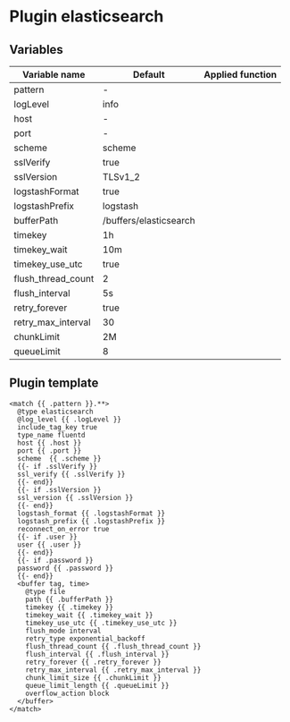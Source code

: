 # Plugin elasticsearch
## Variables
| Variable name | Default | Applied function |
|---|---|---|
| pattern | - |  |
| logLevel | info |  |
| host | - |  |
| port | - |  |
| scheme | scheme |  |
| sslVerify | true |  |
| sslVersion | TLSv1_2 |  |
| logstashFormat | true |  |
| logstashPrefix | logstash |  |
| bufferPath | /buffers/elasticsearch |  |
| timekey | 1h |  |
| timekey_wait | 10m |  |
| timekey_use_utc | true |  |
| flush_thread_count | 2 |  |
| flush_interval | 5s |  |
| retry_forever | true |  |
| retry_max_interval | 30 |  |
| chunkLimit | 2M |  |
| queueLimit | 8 |  |
## Plugin template
```
<match {{ .pattern }}.**>
  @type elasticsearch
  @log_level {{ .logLevel }}
  include_tag_key true
  type_name fluentd
  host {{ .host }}
  port {{ .port }}
  scheme  {{ .scheme }}
  {{- if .sslVerify }}
  ssl_verify {{ .sslVerify }}
  {{- end}}
  {{- if .sslVersion }}
  ssl_version {{ .sslVersion }}
  {{- end}}
  logstash_format {{ .logstashFormat }}
  logstash_prefix {{ .logstashPrefix }}
  reconnect_on_error true
  {{- if .user }}
  user {{ .user }}
  {{- end}}
  {{- if .password }}
  password {{ .password }}
  {{- end}}
  <buffer tag, time>
    @type file
    path {{ .bufferPath }}
    timekey {{ .timekey }}
    timekey_wait {{ .timekey_wait }}
    timekey_use_utc {{ .timekey_use_utc }}
    flush_mode interval
    retry_type exponential_backoff
    flush_thread_count {{ .flush_thread_count }}
    flush_interval {{ .flush_interval }}
    retry_forever {{ .retry_forever }}
    retry_max_interval {{ .retry_max_interval }}
    chunk_limit_size {{ .chunkLimit }}
    queue_limit_length {{ .queueLimit }}
    overflow_action block
  </buffer>
</match>
```